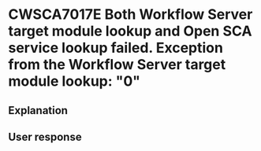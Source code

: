 # CWSCA7017E Both Workflow Server target module lookup and Open SCA service lookup failed. Exception from the Workflow Server target module lookup: "0"

## Explanation

## User response